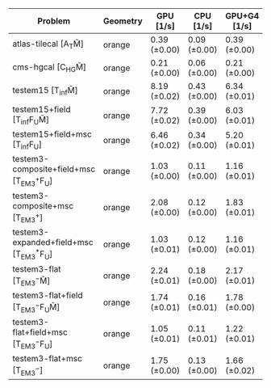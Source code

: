 | Problem                                                        | Geometry |    GPU [1/s] |    CPU [1/s] | GPU+G4 [1/s] |
| -------------------------------------------------------------- | -------- | ------------ | ------------ | ------------ |
| atlas-tilecal [A$_\mathrm{T}$M̃]                               | orange   | 0.39 (±0.00) | 0.09 (±0.00) | 0.39 (±0.00) |
| cms-hgcal [C$_\mathrm{HG}$M̃]                                  | orange   | 0.21 (±0.00) | 0.06 (±0.00) | 0.21 (±0.00) |
| testem15 [T$_\mathrm{inf}$M̃]                                  | orange   | 8.19 (±0.02) | 0.43 (±0.00) | 6.34 (±0.01) |
| testem15+field [T$_\mathrm{inf}$F$_\mathrm{U}$M̃]              | orange   | 7.72 (±0.02) | 0.39 (±0.00) | 6.03 (±0.01) |
| testem15+field+msc [T$_\mathrm{inf}$F$_\mathrm{U}$]            | orange   | 6.46 (±0.02) | 0.34 (±0.00) | 5.20 (±0.01) |
| testem3-composite+field+msc [T$_\mathrm{EM3}^+$F$_\mathrm{U}$] | orange   | 1.03 (±0.00) | 0.11 (±0.00) | 1.16 (±0.01) |
| testem3-composite+msc [T$_\mathrm{EM3}^+$]                     | orange   | 2.08 (±0.00) | 0.12 (±0.00) | 1.83 (±0.01) |
| testem3-expanded+field+msc [T$_\mathrm{EM3}^*$F$_\mathrm{U}$]  | orange   | 1.03 (±0.01) | 0.12 (±0.00) | 1.16 (±0.01) |
| testem3-flat [T$_\mathrm{EM3}^-$M̃]                            | orange   | 2.24 (±0.01) | 0.18 (±0.00) | 2.17 (±0.01) |
| testem3-flat+field [T$_\mathrm{EM3}^-$F$_\mathrm{U}$M̃]        | orange   | 1.74 (±0.01) | 0.16 (±0.01) | 1.78 (±0.00) |
| testem3-flat+field+msc [T$_\mathrm{EM3}^-$F$_\mathrm{U}$]      | orange   | 1.05 (±0.01) | 0.11 (±0.01) | 1.22 (±0.01) |
| testem3-flat+msc [T$_\mathrm{EM3}^-$]                          | orange   | 1.75 (±0.00) | 0.13 (±0.00) | 1.66 (±0.02) |
